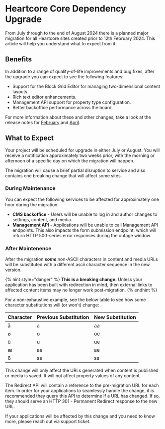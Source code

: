 # Heartcore Core Dependency Upgrade

From July through to the end of August 2024 there is a planned major migration for all Heartcore sites created prior to 12th February 2024. This article will help you understand what to expect from it.

## Benefits
In addition to a range of quality-of-life improvements and bug fixes, after the upgrade you can expect to see the following features:
* Support for the Block Grid Editor for managing two-dimensional content layouts.
* Rich text editor enhancements.
* Management API support for property type configuration.
* Better backoffice performance across the board.

For more information about these and other changes, take a look at the release notes for [February](release-notes/2024-02-releasenotes.md) and [April](release-notes/2024-04-releasenotes.md).

## What to Expect
Your project will be scheduled for upgrade in either July or August. You will receive a notification approximately two weeks prior, with the morning or afternoon of a specific day on which the migration will happen.

The migration will cause a brief partial disruption to service and also contains one breaking change that will affect some sites.

### During Maintenance
You can expect the following services to be affected for approximately one hour during the migration:
* **CMS backoffice** - Users will be unable to log in and author changes to settings, content, and media.
* **Management API** - Applications will be unable to call Management API endpoints. This also impacts the form submission endpoint, which will return HTTP 500-series error responses during the outage window.

### After Maintenence
After the migration ***some*** non-ASCII characters in content and media URLs will be substituted with a different ascii character sequence in the new version.

{% hint style="danger" %}
**This is a breaking change.** Unless your application has been built with redirection in mind, then external links to affected content items may no longer work post-migration.
{% endhint %}

For a non-exhaustive example, see the below table to see how some character substitutions will (or won't) change:

| Character | Previous Substitution | New Substitution |
|-----------|-----------------------|------------------|
| å         | a                     | aa               |
| ø         | o                     | oe               |
| ü         | u                     | ue               |
| æ         | ae                    | ae               |
| ß         | ss                    | ss               |

This change will only affect the URLs generated when content is published or media is saved. It will not affect property values of any content.

The Redirect API will contain a reference to the pre-migration URL for each item. In order for your applications to seamlessly handle the change, it is recommended they query this API to determine if a URL has changed. If so, they should serve an HTTP 301 - Permanent Redirect response to the new URL.

If your applications will be affected by this change and you need to know more, please reach out via support ticket.